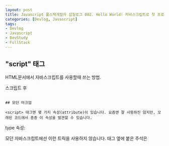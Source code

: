 ```yaml
---
layout: post
title: Javascript 풀스택개발자 삽질로그 002. Hello World! 자바스크립트로 첫 프로그래밍하기
categories: [Devlog, Javascript]
tags: 
- Devlog
- Javascript
- DevStudy
- FullStack
---
```


## "script" 태그

HTML문서에서 자바스크립트를 사용할때 쓰는 방법.
<script> 태그를 이용하면 자바스크립트 프로그램을 HTML 문서 어느 곳에나 삽입할 수 있다.
  
```

<!DOCTYPE HTML>
<html>

<body>

  <p>스크립트 전</p>

  <script>
    alert( 'Hello, world!' );
  </script>

  <p>스크립트 후</p>

</body>

</html>

```

## 모던 마크업

<script> 태그엔 몇 가지 속성(attribute)이 있습니다. 요즘엔 잘 사용하진 않지만, 오래된 코드에서 종종 이 속성을 발견할 수 있습니다.

```
type 속성: <script type=…>
HTML4에선 스크립트에 type을 명시하는 것이 필수였습니다. 따라서 type="text/javascript" 속성이 붙은 스크립트를 어렵지 않게 찾을 수 있었습니다. 이젠 타입 명시가 필수가 아닙니다. 게다가 모던 HTML 표준에선 이 속성의 의미가 바뀌었습니다. 이제 이 속성은 자바스크립트 모듈에 사용할 수 있습니다. 모듈은 심화 내용이기 때문에 다른 파트에서 다시 이야기하도록 하겠습니다.

language 속성: <script language=…>
이 속성은 현재 사용하고 있는 스크립트 언어를 나타냅니다. 지금은 자바스크립트가 기본 언어이므로 속성의 의미가 퇴색된 상황입니다. 더는 사용할 필요가 없어졌죠.

스크립트 전후에 위치한 주석
아주 오래된 책과 가이드에서는 다음과 같이 <script> 태그 안에 주석이 존재하는 걸 볼 수 있습니다.

<script type="text/javascript"><!--
    ...
//--></script>
모던 자바스크립트에선 이런 트릭을 사용하지 않습니다. 태그 옆에 붙은 주석은 <script> 태그를 처리하지 못하는 브라우저가 해당 스크립트를 읽지 못하게 하려고 사용했었죠. 지난 15년간 출시된 브라우저는 <script> 태그를 처리할 수 있으므로, 이런 형태의 주석을 보면 아주 오래된 코드라는 사실을 알 수 있습니다.
```
